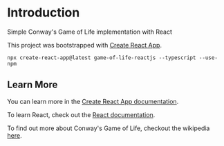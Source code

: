 # Introduction

Simple Conway's Game of Life implementation with React

This project was bootstrapped with [Create React App](https://github.com/facebook/create-react-app).

```
npx create-react-app@latest game-of-life-reactjs --typescript --use-npm
```

## Learn More

You can learn more in the [Create React App documentation](https://facebook.github.io/create-react-app/docs/getting-started).

To learn React, check out the [React documentation](https://reactjs.org/).

To find out more about Conway's Game of Life, checkout the wikipedia [here](https://en.wikipedia.org/wiki/Conway%27s_Game_of_Life).
